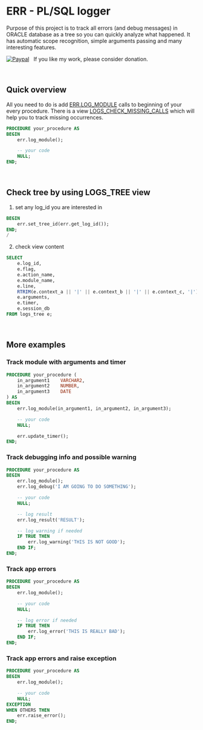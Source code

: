 # ERR - PL/SQL logger

Purpose of this project is to track all errors (and debug messages) in ORACLE database as a tree
so you can quickly analyze what happened. It has automatic scope recognition,
simple arguments passing and many interesting features.

[![Paypal](https://www.paypalobjects.com/en_US/i/btn/btn_donate_LG.gif)](https://www.paypal.com/cgi-bin/webscr?cmd=_donations&business=EX68GXSFFWV2S&item_name=ERR+-+PL/SQL+logger&currency_code=EUR&source=url) &nbsp;
If you like my work, please consider donation.

<br />

## Quick overview

All you need to do is add [ERR.LOG_MODULE](./packages/err.spec.sql#log_module) calls to beginning of your every procedure.
There is a view [LOGS_CHECK_MISSING_CALLS](./views/logs_check_missing_calls.sql) which will help you to track missing occurrences.

```sql
PROCEDURE your_procedure AS
BEGIN
    err.log_module();

    -- your code
    NULL;
END;
```

<br />

## Check tree by using LOGS_TREE view

1) set any log_id you are interested in

```sql
BEGIN
    err.set_tree_id(err.get_log_id());
END;
/
```

2) check view content

```sql
SELECT
    e.log_id,
    e.flag,
    e.action_name,
    e.module_name,
    e.line,
    RTRIM(e.context_a || '|' || e.context_b || '|' || e.context_c, '|') AS contexts,
    e.arguments,
    e.timer,
    e.session_db
FROM logs_tree e;
```

<br />

## More examples

### Track module with arguments and timer

```sql
PROCEDURE your_procedure (
    in_argument1    VARCHAR2,
    in_argument2    NUMBER,
    in_argument3    DATE
) AS
BEGIN
    err.log_module(in_argument1, in_argument2, in_argument3);

    -- your code
    NULL;

    err.update_timer();
END;
```

### Track debugging info and possible warning

```sql
PROCEDURE your_procedure AS
BEGIN
    err.log_module();
    err.log_debug('I AM GOING TO DO SOMETHING');

    -- your code
    NULL;

    -- log result
    err.log_result('RESULT');

    -- log warning if needed
    IF TRUE THEN
        err.log_warning('THIS IS NOT GOOD');
    END IF;
END;
```

### Track app errors

```sql
PROCEDURE your_procedure AS
BEGIN
    err.log_module();

    -- your code
    NULL;

    -- log error if needed
    IF TRUE THEN
        err.log_error('THIS IS REALLY BAD');
    END IF;
END;
```

### Track app errors and raise exception

```sql
PROCEDURE your_procedure AS
BEGIN
    err.log_module();

    -- your code
    NULL;
EXCEPTION
WHEN OTHERS THEN
    err.raise_error();
END;
```

<br />

